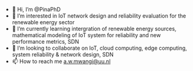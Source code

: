 - 👋 Hi, I’m @PinaPhD
- 👀 I’m interested in IoT network design and reliability evaluation for the renewable energy sector
- 🌱 I’m currently learning intergration of renewable energy sources, mathematical modeling of IoT system for reliability and new performance metrics, SDN
- 💞️ I’m looking to collaborate on IoT, cloud computing, edge computing, system reliability & network design, SDN
- 📫 How to reach me a.w.mwangi@uu.nl

<!---
PinaPhD/PinaPhD is a ✨ special ✨ repository because its `README.md` (this file) appears on your GitHub profile.
You can click the Preview link to take a look at your changes.
--->
